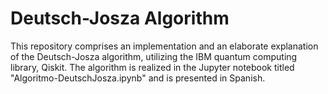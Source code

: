 # Deutsch-Josza Algorithm
This repository comprises an implementation and an elaborate explanation of the Deutsch-Josza algorithm, utilizing the IBM quantum computing library, Qiskit. 
The algorithm is realized in the Jupyter notebook titled "Algoritmo-DeutschJosza.ipynb" and is presented in Spanish.

